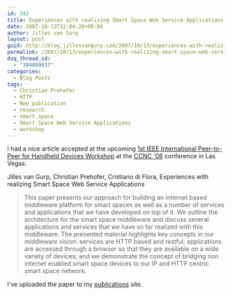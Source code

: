 ```yaml
---
id: 342
title: Experiences with realizing Smart Space Web Service Applications
date: 2007-10-13T12:04:28+00:00
author: Jilles van Gurp
layout: post
guid: http://blog.jillesvangurp.com/2007/10/13/experiences-with-realizing-smart-space-web-service-applications/
permalink: /2007/10/13/experiences-with-realizing-smart-space-web-service-applications/
dsq_thread_id:
  - "384889037"
categories:
  - Blog Posts
tags:
  - Christian Prehofer
  - HTTP
  - New publication
  - research
  - smart space
  - Smart Space Web Service Applications
  - workshop
---
```

I had a nice article accepted at the upcoming [1st IEEE International Peer-to-Peer for Handheld Devices Workshop](http://cms.comsoc.org/CCNC_2008/Content/Home/Call_for_Papers_/P2P_HD_Workshop.html) at the [CCNC '08](http://www.ieee-ccnc.org/) conference in Las Vegas.

Jilles van Gurp, Christian Prehofer, Cristiano di Flora, Experiences with realizing Smart Space Web Service Applications

> 
> This paper presents our approach for building an internet based middleware platform for smart spaces as well as a number of services and applications that we have developed on top of it. We outline the architecture for the smart space middleware and discuss several applications and services that we have so far realized with this middleware. The presented material highlights key concepts in our middleware vision: services are HTTP based and restful; applications are accessed through a browser so that they are available on a wide variety of devices; and we demonstrate the concept of bridging non internet enabled smart space devices to our IP and HTTP centric smart space network.
> 

I've uploaded the paper to my [publications](http://publications.jillesvangurp.com) site.